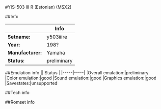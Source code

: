 #YIS-503 III R (Estonian) (MSX2)

##Info

||Info|
|-----|-----|
|**Setname:**|y503iiire
|**Year:**|198?
|**Manufacturer:**|Yamaha
|**Status:**|preliminary

##Emulation info
|| Status |
|-----|-----|
|Overall emulation:|preliminary
|Color emulation:|good
|Sound emulation:|good
|Graphics emulation:|good
|Savestates:|unsupported

##Tech info

##Romset info

<!--- START OF EDITED COMMENT DO NOT TOUCH TEXT ABOVE-->
